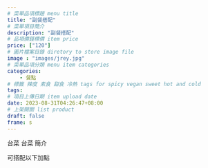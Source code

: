 ```yaml
---
# 菜單品項標題 menu title 
title: "副餐搭配"
# 菜單項目簡介 
description: "副餐搭配"
# 品項價錢標價 item price 
price: ["120"]
# 圖片檔案目錄 diretory to store image file
image : "images/jrey.jpg"
# 菜單品項分類 menu item categories 
categories: 
    - 餐點
# 標籤 辣度 素食 甜食 冷熱 tags for spicy vegan sweet hot and cold 
tags: 
# 項目上傳日期 item upload date 
date: 2023-08-31T04:26:47+08:00
# 上架開關 list product 
draft: false
frame: s
---
```

台菜 台菜 簡介

可搭配以下加點